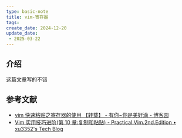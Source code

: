 ```yaml
---
type: basic-note
title: vim-寄存器
tags:
create_date: 2024-12-20
update_date: 
 - 2025-03-22
---
```


## 介绍

这篇文章写的不错

## 参考文献

- [vim 快速粘贴之寄存器的使用 【转载】 - 有你~你是美好滴 - 博客园](https://www.cnblogs.com/zhrngM/p/14087163.html)
- [Vim 实用技巧进阶(第 10 章:复制和粘贴) - Practical.Vim.2nd.Edition • xu3352's Tech Blog](https://xu3352.github.io/linux/2018/11/01/practical-vim-skills-chapter-10)
